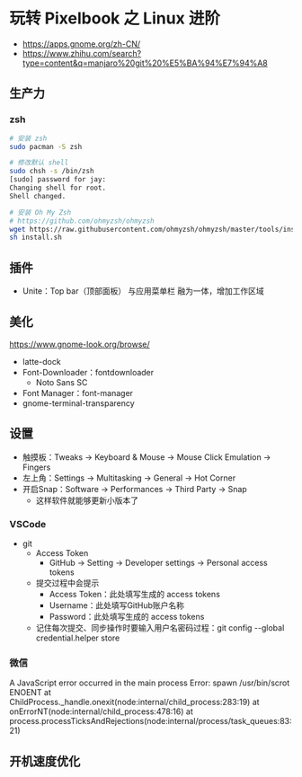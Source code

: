 # 玩转 Pixelbook 之 Linux 进阶

* https://apps.gnome.org/zh-CN/
* https://www.zhihu.com/search?type=content&q=manjaro%20git%20%E5%BA%94%E7%94%A8

## 生产力

### zsh

```bash
# 安装 zsh
sudo pacman -S zsh

# 修改默认 shell
sudo chsh -s /bin/zsh
[sudo] password for jay: 
Changing shell for root.
Shell changed.

# 安装 Oh My Zsh
# https://github.com/ohmyzsh/ohmyzsh
wget https://raw.githubusercontent.com/ohmyzsh/ohmyzsh/master/tools/install.sh
sh install.sh
```

## 插件

* Unite：Top bar（顶部面板） 与应用菜单栏 融为一体，增加工作区域

## 美化

https://www.gnome-look.org/browse/

* latte-dock
* Font-Downloader：fontdownloader
  * Noto Sans SC
* Font Manager：font-manager
* gnome-terminal-transparency

## 设置

* 触摸板：Tweaks -> Keyboard & Mouse -> Mouse Click Emulation -> Fingers
* 左上角：Settings -> Multitasking -> General -> Hot Corner
* 开启Snap：Software -> Performances -> Third Party -> Snap
  * 这样软件就能够更新小版本了

### VSCode

* git
  * Access Token
    * GitHub -> Setting -> Developer settings -> Personal access tokens
  * 提交过程中会提示
    * Access Token：此处填写生成的 access tokens
    * Username：此处填写GitHub账户名称
    * Password：此处填写生成的 access tokens
  * 记住每次提交、同步操作时要输入用户名密码过程：git config --global credential.helper store

### 微信

A JavaScript error occurred in the main process
Error: spawn /usr/bin/scrot ENOENT
at ChildProcess._handle.onexit(node:internal/child_process:283:19)
at onErrorNT(node:internal/child_process:478:16)
at process.processTicksAndRejections(node:internal/process/task_queues:83:21)

## 开机速度优化
